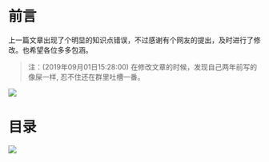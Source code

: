 # 前言 #

上一篇文章出现了个明显的知识点错误，不过感谢有个网友的提出，及时进行了修改。也希望各位多多包涵。

>注：(2019年09月01日15:28:00) 在修改文章的时候，发现自己两年前写的像屎一样, 忍不住还在群里吐槽一番。

![](http://twowaterimage.oss-cn-beijing.aliyuncs.com/2019-09-01-072923.png)


# 目录 #


![](http://twowaterimage.oss-cn-beijing.aliyuncs.com/2019-09-01-Dict%20%E5%92%8C%20Set.png)


